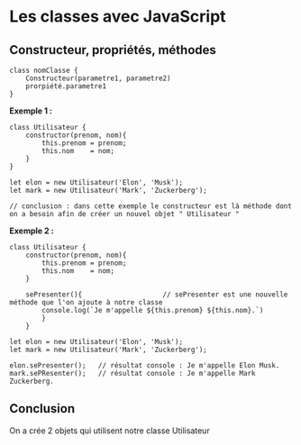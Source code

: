 # Les classes avec JavaScript


## Constructeur, propriétés, méthodes 

    class nomClasse {
        Constructeur(parametre1, parametre2) 
        prorpiété.parametre1
    }



**Exemple 1 :**


    class Utilisateur {
        constructor(prenom, nom){       
            this.prenom = prenom;
            this.nom    = nom;                 
        }
    }

    let elon = new Utilisateur('Elon', 'Musk');
    let mark = new Utilisateur('Mark', 'Zuckerberg');

    // conclusion : dans cette exemple le constructeur est là méthode dont on a besoin afin de créer un nouvel objet " Utilisateur "



**Exemple 2 :**



    class Utilisateur {
        constructor(prenom, nom){       
            this.prenom = prenom;
            this.nom    = nom;              
        }

        sePresenter(){                    // sePresenter est une nouvelle méthode que l'on ajoute à notre classe
            console.log(`Je m'appelle ${this.prenom} ${this.nom}.`)   
            }
        }

    let elon = new Utilisateur('Elon', 'Musk');
    let mark = new Utilisateur('Mark', 'Zuckerberg');

    elon.sePresenter();   // résultat console : Je m'appelle Elon Musk.
    mark.sePResenter();   // résultat console : Je m'appelle Mark Zuckerberg.


## Conclusion

On a crée 2 objets qui utilisent notre classe Utilisateur
